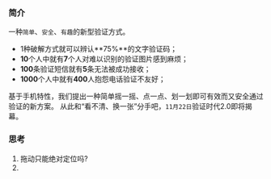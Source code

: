 ### 简介

一种`简单`、`安全`、`有趣`的新型验证方式。

* 1种破解方式就可以辨认**75%**的文字验证码；
* **10**个人中就有**7**个人对难以识别的验证图片感到麻烦；
* **100**条验证短信就有**5**条无法被成功接收；
* **1000**个人中就有**400**人抱怨电话验证不友好；

基于手机特性，我们提出一种简单摇一摇、点一点、划一划即可有效而又安全通过验证的新方案。
从此和“看不清、换一张”分手吧，`11月22日`验证时代2.0即将揭幕。

### 思考

1. 拖动只能绝对定位吗?
2. 